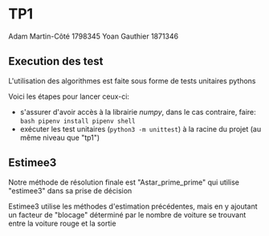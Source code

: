 # TP1

Adam Martin-Côté 1798345
Yoan Gauthier    1871346

## Execution des test

L'utilisation des algorithmes est faite sous forme de tests unitaires pythons

Voici les étapes pour lancer ceux-ci:
 - s'assurer d'avoir accès à la librairie *numpy*, dans le cas contraire, faire:
        ```bash
            pipenv install
            pipenv shell
        ```
 - exécuter les test unitaires (`python3 -m unittest`) à la racine du projet (au même niveau que "tp1")

## Estimee3

Notre méthode de résolution finale est "Astar_prime_prime" qui utilise "estimee3" dans sa prise de décision

Estimee3 utilise les méthodes d'estimation précédentes, mais en y ajoutant un facteur de "blocage" déterminé par
le nombre de voiture se trouvant entre la voiture rouge et la sortie
